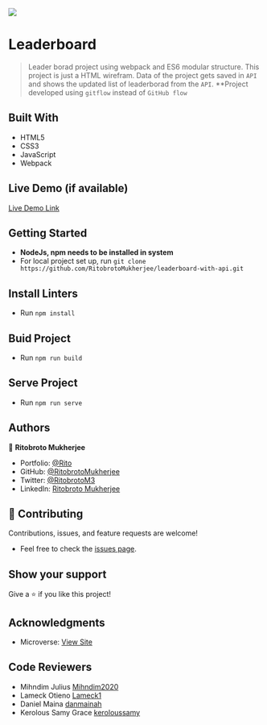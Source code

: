 ![](https://img.shields.io/badge/Microverse-blueviolet)

# Leaderboard

> Leader borad project using webpack and ES6 modular structure. This project is just a HTML wirefram. Data of the project gets saved in ```API``` and shows the updated list of leaderborad from the ```API```.
**Project developed using ```gitflow``` instead of ```GitHub flow```


## Built With

- HTML5
- CSS3
- JavaScript
- Webpack

## Live Demo (if available)

[Live Demo Link](https://ritobrotomukherjee.github.io/leaderboard-with-api/dist/)


## Getting Started

- **NodeJs, npm needs to be installed in system**
- For local project set up, run ``` git clone https://github.com/RitobrotoMukherjee/leaderboard-with-api.git ```

## Install Linters

- Run ``` npm install ```

## Buid Project

- Run ``` npm run build ```

## Serve Project

- Run ``` npm run serve ```

## Authors

👤 **Ritobroto Mukherjee**

- Portfolio: [@Rito](https://ritobrotomukherjee.github.io/Work-Portfolio/)
- GitHub: [@RitobrotoMukherjee](https://github.com/RitobrotoMukherjee)
- Twitter: [@RitobrotoM3](https://twitter.com/RitobrotoM3)
- LinkedIn: [Ritobroto Mukherjee](https://www.linkedin.com/in/ritobroto-mukherjee-519148ba/)


## 🤝 Contributing

Contributions, issues, and feature requests are welcome!

- Feel free to check the [issues page](../../issues/).

## Show your support

Give a ⭐️ if you like this project!

## Acknowledgments

- Microverse: [View Site](https://www.microverse.org/)

## Code Reviewers
- Mihndim Julius [Mihndim2020](https://github.com/Mihndim2020)
- Lameck Otieno [Lameck1](https://github.com/Lameck1)
- Daniel Maina [danmainah](https://github.com/danmainah)
- Kerolous Samy Grace [keroloussamy](https://github.com/keroloussamy)